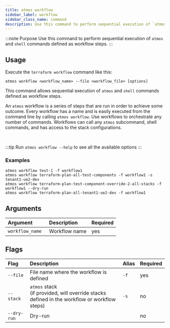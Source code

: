 ```yaml
---
title: atmos workflow
sidebar_label: workflow
sidebar_class_name: command
description: Use this command to perform sequential execution of `atmos` and `shell` commands defined as workflow steps.
---
```


:::note Purpose
Use this command to perform sequential execution of `atmos` and `shell` commands defined as workflow steps.
:::

## Usage

Execute the `terraform workflow` command like this:

```shell
atmos workflow <workflow_name> --file <workflow_file> [options]
```

This command allows sequential execution of `atmos` and `shell` commands defined as workflow steps.

An `atmos` workflow is a series of steps that are run in order to achieve some outcome. Every workflow has a name and is easily executed from the
command line by calling `atmos workflow`. Use workflows to orchestrate any number of commands. Workflows can call any `atmos` subcommand, shell
commands, and has access to the stack configurations.

<br/>

:::tip
Run `atmos workflow --help` to see all the available options
:::

### Examples

```shell
atmos workflow test-1 -f workflow1
atmos workflow terraform-plan-all-test-components -f workflow1 -s tenant1-ue2-dev
atmos workflow terraform-plan-test-component-override-2-all-stacks -f workflow1 --dry-run
atmos workflow terraform-plan-all-tenant1-ue2-dev -f workflow1
```

## Arguments

| Argument         | Description   | Required |
|:-----------------|:--------------|:---------|
| `workflow_name ` | Workflow name | yes      |

## Flags

| Flag         | Description                                                                                     | Alias | Required |
|:-------------|:------------------------------------------------------------------------------------------------|:------|:---------|
| `--file`     | File name where the workflow is defined                                                         | `-f`  | yes      |
| `--stack`    | `atmos` stack<br/>(if provided, will override stacks defined in the workflow or workflow steps) | `-s`  | no       |
| `--dry-run`  | Dry-run                                                                                         |       | no       |
